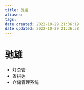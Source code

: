 ```yaml
---
title: 驰雄
aliases: 
tags: 
date created: 2022-10-29 21:36:19
date updated: 2022-10-29 21:36:38
---
```


# 驰雄

- 灯总管
- 省拼达
- 仓储管理系统